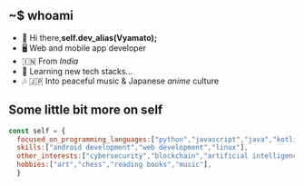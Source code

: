 ## ~$ whoami
- 👋 Hi there,<b>self.dev_alias(Vyamato);</b>
- 🖥️ Web and mobile app developer
- 🇮🇳 From <i>India</i>
- 🌱 Learning new tech stacks...
- 🎶 🇯🇵 Into peaceful music & Japanese <i>anime</i> culture


## Some little bit more on self
```js
const self = {
  focused_on_programming_languages:["python","javascript","java","kotlin"],
  skills:["android development","web development","linux"],
  other_interests:["cybersecurity","blockchain","artificial intelligence"],
  hobbies:["art","chess","reading books","music"],
  }

 ```
